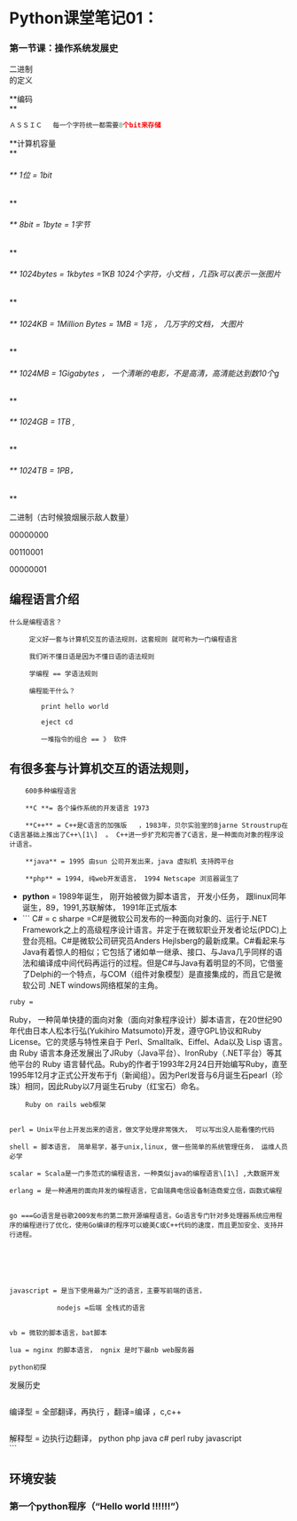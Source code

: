 # Python课堂笔记01：

### 第一节课：**操作系**统发展史

二进制  
的定义

**编码    
**

```py
ＡＳＳＩＣ　 每一个字符统一都需要8个bit来存储
```

**计算机容量    
**

###### \*\* 1位 = 1bit

\*\*

###### \*\*  8bit = 1byte = 1字节

\*\*

###### \*\*  1024bytes = 1kbytes =1KB  1024个字符，小文档 ，几百k可以表示一张图片

\*\*

###### \*\*  1024KB = 1Million Bytes = 1MB = 1兆 ， 几万字的文档， 大图片

\*\*

###### \*\*  1024MB = 1Gigabytes  ， 一个清晰的电影，不是高清，高清能达到数10个g

\*\*

###### \*\*  1024GB = 1TB  ,

\*\*

###### \*\*  1024TB = 1PB，

\*\*

二进制（古时候狼烟展示敌人数量）

00000000

00110001

00000001

## 编程语言介绍

```
什么是编程语言？

     定义好一套与计算机交互的语法规则，这套规则 就可称为一门编程语言

     我们听不懂日语是因为不懂日语的语法规则

     学编程 == 学语法规则

     编程能干什么？

        print hello world 

        eject cd 

        一堆指令的组合 == 》 软件
```

## 有很多套与计算机交互的语法规则，

```
    600多种编程语言

    **C **= 各个操作系统的开发语言 1973

    **C++** = C++是C语言的加强版   ，1983年，贝尔实验室的Bjarne Stroustrup在C语言基础上推出了C++\[1\]  。 C++进一步扩充和完善了C语言，是一种面向对象的程序设计语言。

    **java** = 1995 由sun 公司开发出来，java 虚拟机 支持跨平台 

    **php** = 1994, 纯web开发语言， 1994 Netscape 浏览器诞生了
```

* **python** =  1989年诞生， 刚开始被做为脚本语言， 开发小任务， 跟linux同年诞生，89，1991,苏联解体， 1991年正式版本
* \`\`\`
    C\# = c sharpe =C\#是微软公司发布的一种面向对象的、运行于.NET Framework之上的高级程序设计语言。并定于在微软职业开发者论坛\(PDC\)上登台亮相。C\#是微软公司研究员Anders Hejlsberg的最新成果。C\#看起来与Java有着惊人的相似；它包括了诸如单一继承、接口、与Java几乎同样的语法和编译成中间代码再运行的过程。但是C\#与Java有着明显的不同，它借鉴了Delphi的一个特点，与COM（组件对象模型）是直接集成的，而且它是微软公司 .NET windows网络框架的主角。

```
ruby = 
```

Ruby， 一种简单快捷的面向对象（面向对象程序设计）脚本语言，在20世纪90年代由日本人松本行弘\(Yukihiro Matsumoto\)开发，遵守GPL协议和Ruby License。它的灵感与特性来自于 Perl、Smalltalk、Eiffel、Ada以及 Lisp 语言。由 Ruby 语言本身还发展出了JRuby（Java平台）、IronRuby（.NET平台）等其他平台的 Ruby 语言替代品。Ruby的作者于1993年2月24日开始编写Ruby，直至1995年12月才正式公开发布于fj（新闻组）。因为Perl发音与6月诞生石pearl（珍珠）相同，因此Ruby以7月诞生石ruby（红宝石）命名。

```
    Ruby on rails web框架


perl = Unix平台上开发出来的语言，做文字处理非常强大， 可以写出没人能看懂的代码

shell = 脚本语言， 简单易学，基于unix,linux, 做一些简单的系统管理任务， 运维人员必学

scalar = Scala是一门多范式的编程语言，一种类似java的编程语言\[1\] ,大数据开发

erlang = 是一种通用的面向并发的编程语言，它由瑞典电信设备制造商爱立信，函数式编程


go ===Go语言是谷歌2009发布的第二款开源编程语言。Go语言专门针对多处理器系统应用程序的编程进行了优化，使用Go编译的程序可以媲美C或C++代码的速度，而且更加安全、支持并行进程。






javascript = 是当下使用最为广泛的语言，主要写前端的语言，

            nodejs =后端 全栈式的语言


vb = 微软的脚本语言，bat脚本

lua = nginx 的脚本语言， ngnix 是时下最nb web服务器
```

```
python初探
```

发展历史

```

```

编译型 = 全部翻译，再执行  ，翻译=编译  ，c,c++

```

```

解释型 = 边执行边翻译， python php java c\# perl ruby javascript   
\`\`\`

## 环境安装

### 第一个python程序（“Hello world   !!!!!!”）



